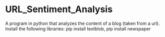 # URL_Sentiment_Analysis
A program in python that analyzes the content of a blog (taken from a url).
Install the following libraries:
pip install textblob, pip install newspaper
